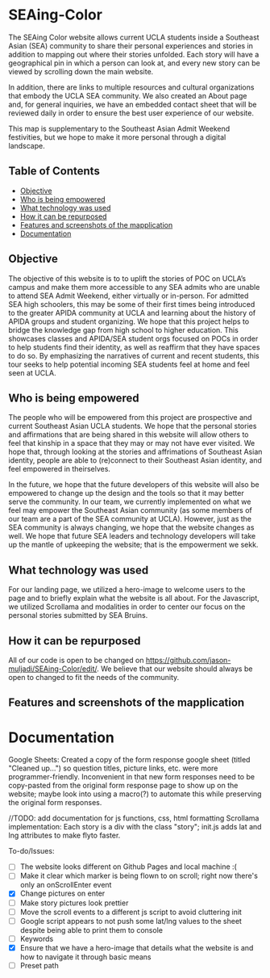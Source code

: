 # SEAing-Color
The SEAing Color website allows current UCLA students inside a Southeast Asian (SEA) community to share their personal experiences and stories in addition to mapping out where their stories unfolded. Each story will have a geographical pin in which a person can look at, and every new story can be viewed by scrolling down the main website.

In addition, there are links to multiple resources and cultural organizations that embody the UCLA SEA community. We also created an About page and, for general inquiries, we have an embedded contact sheet that will be reviewed daily in order to ensure the best user experience of our website.

This map is supplementary to the Southeast Asian Admit Weekend festivities, but we hope to make it more personal through a digital landscape.

## Table of Contents
* [Objective](#objective)
* [Who is being empowered](#who-is-being-empowered)
* [What technology was used](#what-technology-was-used)
* [How it can be repurposed](#how-it-can-be-repurposed)
* [Features and screenshots of the mapplication](#features-and-screenshots-of-the-mapplication)
* [Documentation](#documentation)

## Objective

The objective of this website is to to uplift the stories of POC on UCLA’s campus and make them more accessible to any SEA admits who are unable to attend SEA Admit Weekend, either virtually or in-person. For admitted SEA high schoolers, this may be some of their first times being introduced to the greater APIDA community at UCLA and learning about the history of APIDA groups and student organizing. We hope that this project helps to bridge the knowledge gap from high school to higher education. This showcases classes and APIDA/SEA student orgs focused on POCs in order to help students find their identity, as well as reaffirm that they have spaces to do so. By emphasizing the narratives of current and recent students, this tour seeks to help potential incoming SEA students feel at home and feel seen at UCLA.

## Who is being empowered
The people who will be empowered from this project are prospective and current Southeast Asian UCLA students. We hope that the personal stories and affirmations that are being shared in this website will allow others to feel that kinship in a space that they may or may not have ever visited. We hope that, through looking at the stories and affrimations of Southeast Asian identity, people are able to (re)connect to their Southeast Asian identity, and feel empowered in theirselves. 

In the future, we hope that the future developers of this website will also be empowered to change up the design and the tools so that it may better serve the community. In our team, we currently implemented on what we feel may empower the Southeast Asian community (as some members of our team are a part of the SEA community at UCLA). However, just as the SEA community is always changing, we hope that the website changes as well. We hope that future SEA leaders and technology developers will take up the mantle of upkeeping the website; that is the empowerment we sekk. 

## What technology was used
For our landing page, we utilized a hero-image to welcome users to the page and to briefly explain what the website is all about. For the Javascript, we utilized Scrollama and modalities in order to center our focus on the personal stories submitted by SEA Bruins.

## How it can be repurposed
All of our code is open to be changed on https://github.com/jason-muljadi/SEAing-Color/edit/. We believe that our website should always be open to changed to fit the needs of the community.

## Features and screenshots of the mapplication


# Documentation 
Google Sheets: 
Created a copy of the form response google sheet (titled "Cleaned up...") so question titles, picture links, etc. were more programmer-friendly. Inconvenient in that new form responses need to be copy-pasted from the original form response page to show up on the website; maybe look into using a macro(?) to automate this while preserving the original form responses. 


//TODO: add documentation for js functions, css, html formatting 
Scrollama implementation: Each story is a div with the class "story"; init.js adds lat and lng attributes to make flyto faster. 


To-do/Issues: 
- [ ] The website looks different on Github Pages and local machine :(
- [ ] Make it clear which marker is being flown to on scroll; right now there's only an onScrollEnter event  
- [x] Change pictures on enter
- [ ] Make story pictures look prettier
- [ ] Move the scroll events to a different js script to avoid cluttering init
- [ ] Google script appears to not push some lat/lng values to the sheet despite being able to print them to console
- [ ] Keywords
- [x] Ensure that we have a hero-image that details what the website is and how to navigate it through basic means
- [ ] Preset path 
